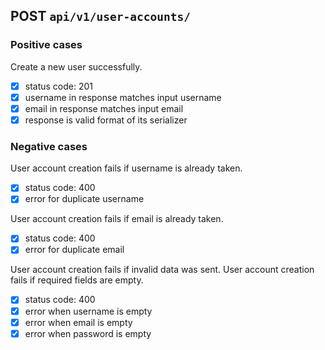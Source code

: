 ## POST `api/v1/user-accounts/`

### Positive cases

Create a new user successfully.

-   [x] status code: 201
-   [x] username in response matches input username
-   [x] email in response matches input email
-   [x] response is valid format of its serializer

### Negative cases

User account creation fails if username is already taken.

-   [x] status code: 400
-   [x] error for duplicate username

User account creation fails if email is already taken.

-   [x] status code: 400
-   [x] error for duplicate email

User account creation fails if invalid data was sent.
User account creation fails if required fields are empty.

-   [x] status code: 400
-   [x] error when username is empty
-   [x] error when email is empty
-   [x] error when password is empty
